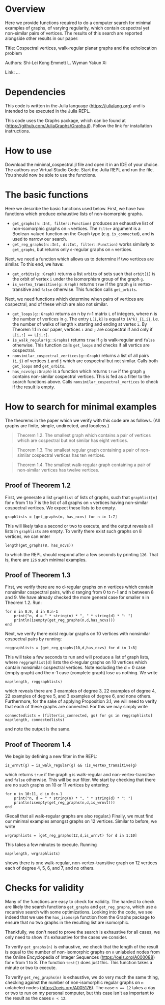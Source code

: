 # Overview

Here we provide functions required to do a computer search for minimal examples of graphs, of varying regularity, which contain cospectral yet non-similar pairs of vertices. The results of this search are reported alongside other results in our paper:

Title:
Cospectral vertices, walk-regular planar graphs and the echolocation problem

Authors:
Shi-Lei Kong
Emmett L. Wyman
Yakun Xi

Link:
...

# Dependencies

This code is written in the Julia language (https://julialang.org) and is intended to be executed in the Julia REPL.

This code uses the Graphs package, which can be found at (https://github.com/JuliaGraphs/Graphs.jl). Follow the link for installation instructions.

# How to use

Download the minimal_cospectral.jl file and open it in an IDE of your choice. The authors use Virtual Studio Code. Start the Julia REPL and run the file. You should now be able to use the functions.

# The basic functions

Here we describe the basic functions used below. First, we have two functions which produce exhaustive lists of non-isomorphic graphs.

* `get_graphs(n::Int, filter::Function)` produces an exhaustive list of non-isomorphic graphs on `n` vertices. The `filter` argument is a Boolean-valued function on the Graph type (e.g. `is_connected`), and is used to narrow our search.
* `get_reg_graphs(n::Int, d::Int, filter::Function)` works similarly to `get_graphs`, but returns only `d`-regular graphs on `n` vertices.

Next, we need a function which allows us to determine if two vertices are similar. To this end, we have:

* `get_orbits(g::Graph)` returns a list `orbits` of sets such that `orbit[i]` is the orbit of vertex `i` under the isomorphism group of the graph `g`.
* `is_vertex_transitive(g::Graph)` returns `true` if the graph `g` is vertex-transitive and `false` otherwise. This function calls `get_orbits`.

Next, we need functions which determine when pairs of vertices are cospectral, and of these which are also not similar.

* `get_loops(g::Graph)` returns an n by n-1 matrix `L` of integers, where n is the number of vertices in `g`. The entry `L[i,k]` is equal to `(A^k)_{i,i}`, i.e. the number of walks of length `k` starting and ending at vertex `i`. By Theorem 1.1 in our paper, vertices `i` and `j` are cospectral if and only if `L[i,:] == L[j,:]`.
* `is_walk_regular(g::Graphs)` returns `true` if `g` is walk-regular and `false` otherwise. This function calls `get_loops` and checks if all vertics are cospectral.
* `nonsimilar_cospectral_vertices(g::Graph)` returns a list of all pairs `(i,j)` of vertices `i` and `j` which are cospectral but not similar. Calls both `get_loops` and `get_orbits`.
* `has_ncvs(g::Graph)` is a function which returns `true` if the graph `g` contains non-similar cospectral vertices. This is fed as a filter to the search functions above. Calls `nonsimilar_cospectral_vertices` to check if the result is empty.

# How to search for minimal examples

The theorems in the paper which we verify with this code are as follows. (All graphs are finite, simple, undirected, and loopless.)

> Theorem 1.2. The smallest graph which contains a pair of vertices which are cospectral but not similar has eight vertices.

> Theorem 1.3. The smallest regular graph containing a pair of non-similar cospectral vertices has ten vertices.

> Theorem 1.4. The smallest walk-regular graph containing a pair of non-similar vertices has twelve vertices.

## Proof of Theorem 1.2

First, we generate a list `graphlist` of lists of graphs, such that `graphlist[n]` for `n` from 1 to 7 is the list of all graphs on `n` vertices having non-similar cospectral vertices. We expect these lists to be empty.

```
graphlists = [get_graphs(n, has_ncvs) for n in 1:7]
```

This will likely take a second or two to execute, and the output reveals all lists in `graphlists` are empty. To verify there exist such graphs on 8 vertices, we can enter

```
length(get_graphs(8, has_ncvs))
```

to which the REPL should respond after a few seconds by printing `126`. That is, there are `126` such minimal examples.

## Proof of Theorem 1.3

First, we verify there are no d-regular graphs on n vertices which contain nonsimilar cospectral pairs, with d ranging from 0 to n-1 and n between 8 and 9. We have already checked the more general case for smaller n in Theorem 1.2. Run:

```
for n in 8:9, d in 0:n-1
    print("n, d = " * string(n) * ", " * string(d) * ": ")
    println(isempty(get_reg_graphs(n,d,has_ncvs)))
end
```

Next, we verify there exist regular graphs on 10 vertices with nonsimilar cospectral pairs by running:

```
reggraphlists = [get_reg_graphs(10,d,has_ncvs) for d in 1:8]
```

This will take a few seconds to run and will produce a list of graph lists, where `reggraphlist[d]` lists the d-regular graphs on 10 vertices which contain nonsimilar cospectral vertices. Note excluding the d = 0 case (empty graph) and the n-1 case (complete graph) lose us nothing. We write

```
map(length, reggraphlists)
```

which reveals there are 3 examples of degree 3, 22 examples of degree 4, 22 examples of degree 5, and 3 examples of degree 6, and none others. Furthermore, for the sake of applying Proposition 3.1, we will need to verify that each of these graphs are connected. For this we may simply write

```
connectedlists = [filter(is_connected, gs) for gs in reggraphlists]
map(length, connectedlists)
```

and note the output is the same.

## Proof of Theorem 1.4

We begin by defining a new filter in the REPL:

```
is_wrnvt(g) = is_walk_regular(g) && !is_vertex_transitive(g)
```

which returns `true` if the graph `g` is walk-regular and non-vertex-transitive and `false` otherwise. This will be our filter. We start by checking that there are no such graphs on 10 or 11 vertices by entering:

```
for n in 10:11, d in 0:n-1
    print("n, d = " * string(n) * ", " * string(d) * ": ")
    println(isempty(get_reg_graphs(n,d,is_wrnvt)))
end
```

(Recall that all walk-regular graphs are also regular.) Finally, we must find our minimal examples amongst graphs on 12 vertices. Similar to before, we write

```
wrgraphlists = [get_reg_graphs(12,d,is_wrnvt) for d in 1:10]
```

This takes a few minutes to execute. Running

```
map(length, wrgraphlists)
```

shows there is one walk-regular, non-vertex-transitive graph on 12 vertices each of degree 4, 5, 6, and 7, and no others.

# Checks for validity

Many of the functions are easy to check for validity. The hardest to check are likely the search functions `get_graphs` and `get_reg_graphs`, which use a recursive search with some optimizations. Looking into the code, we see indeed that we use the `has_isomorph` function from the Graphs package to ensure that no two graphs in the resulting list are isomorphic.

Thankfully, we don't need to prove the search is exhaustive for all cases, we only need to show it's exhaustive for the cases we consider.

To verify `get_graphs(n)` is exhaustive, we check that the length of the result is equal to the number of non-isomorphic graphs on `n` unlabeled nodes from the Online Encyclopedia of Integer Sequences (https://oeis.org/A000088) for `n` from 1 to 8. The function `test()` does just this. This function takes a minute or two to execute.

To verify `get_reg_graphs(n)` is exhaustive, we do very much the same thing, checking against the number of non-isomorphic regular graphs on `n` unlabeled nodes (https://oeis.org/A005176). The case `n == 12` takes a day or two to run on my personal computer, but this case isn't as important to the result as the cases `n < 12`.
